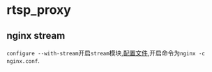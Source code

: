 # rtsp_proxy

## nginx stream

`configure --with-stream`开启`stream`模块,[配置文件](./nginx.conf),开启命令为`nginx -c nginx.conf`.
